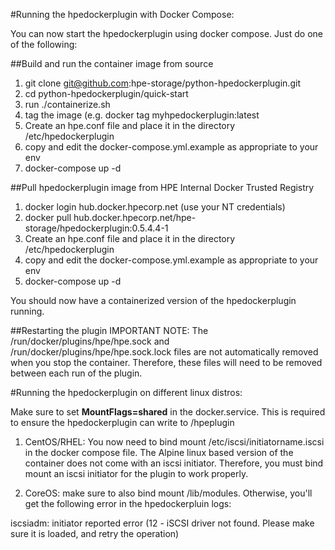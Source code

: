 #Running the hpedockerplugin with Docker Compose:

You can now start the hpedockerplugin using docker compose. Just do one of the following:

##Build and run the container image from source
1. git clone git@github.com:hpe-storage/python-hpedockerplugin.git
2. cd python-hpedockerplugin/quick-start
3. run ./containerize.sh
4. tag the image (e.g. docker tag <image-id> myhpedockerplugin:latest
4. Create an hpe.conf file and place it in the directory /etc/hpedockerplugin
5. copy and edit the docker-compose.yml.example as appropriate to your env
5. docker-compose up -d

##Pull hpedockerplugin image from HPE Internal Docker Trusted Registry
1. docker login hub.docker.hpecorp.net (use your NT credentials)
2. docker pull hub.docker.hpecorp.net/hpe-storage/hpedockerplugin:0.5.4.4-1
3. Create an hpe.conf file and place it in the directory /etc/hpedockerplugin
4. copy and edit the docker-compose.yml.example as appropriate to your env
5. docker-compose up -d

You should now have a containerized version of the hpedockerplugin running.

##Restarting the plugin
IMPORTANT NOTE: The /run/docker/plugins/hpe/hpe.sock and /run/docker/plugins/hpe/hpe.sock.lock files are not automatically removed when you stop the container. Therefore, these files will need to be removed between each run of the plugin.

#Running the hpedockerplugin on different linux distros:

Make sure to set **MountFlags=shared** in the docker.service. This is required to ensure the hpedockerplugin can write to /hpeplugin

1. CentOS/RHEL: You now need to bind mount /etc/iscsi/initiatorname.iscsi in the docker compose file. The Alpine linux based version of the container does not come with an iscsi initiator. Therefore, you must bind mount an iscsi initiator for the plugin to work properly. 

2. CoreOS: make sure to also bind mount /lib/modules. Otherwise, you'll get the following error in the hpedockerpluin logs:

iscsiadm: initiator reported error (12 - iSCSI driver not found. Please make sure it is loaded, and retry the operation)

